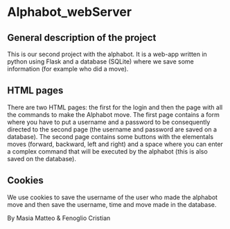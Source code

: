 # Alphabot_webServer
## General description of the project

This is our second project with the alphabot.
It is a web-app written in python using Flask and a database (SQLite) where we save some information (for example who did a move).

## HTML pages
There are two HTML pages: the first for the login and then the page with all the commands to make the Alphabot move.
The first page contains a form where you have to put a username and a password to be consequently directed to the second page (the username and password are saved on a database).
The second page contains some buttons with the elementals moves (forward, backward, left and right) and a space where you can enter a complex command that will be executed by the alphabot (this is also saved on the database).

## Cookies
We use cookies to save the username of the user who made the alphabot move and then save the username, time and move made in the database.

By Masia Matteo & Fenoglio Cristian
